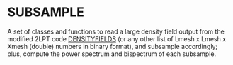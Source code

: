 # SUBSAMPLE #

A set of classes and functions to read a large density field output from the modified 2LPT code [DENSITYFIELDS](https://bitbucket.org/sarojadhikari/densityfields) (or any other list of Lmesh x Lmesh x Xmesh (double) numbers in binary format), and subsample accordingly; plus, compute the power spectrum and bispectrum of each subsample.
